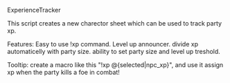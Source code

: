 ExperienceTracker

This script creates a new charector sheet which can be used to track party xp.

Features:
  Easy to use !xp command.
  Level up announcer.
  divide xp automaticelly with party size.
  ability to set party size and level up treshold.
  
  Tooltip:
    create a macro like this "!xp @{selected|npc_xp}", and use it assign xp when the party kills a foe in combat! 
